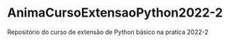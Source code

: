 # AnimaCursoExtensaoPython2022-2
Repositório do curso de extensão de Python básico na pratica 2022-2
